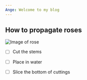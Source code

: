 ```yaml
---
Ange: Welcome to my blog
---
```


## How to propagate roses

![Image of rose](https://th.bing.com/th/id/OIP.gPD_u36ym3Z6unxAeVf0PAHaHT?pid=ImgDet&rs=1)

- [ ] Cut the stems
- [ ] Place in water
- [ ] Slice the bottom of cuttings


